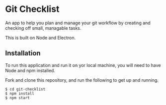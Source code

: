 # Git Checklist

An app to help you plan and manage your git workflow by creating and checking off small, managable tasks.

This is built on Node and Electron.

## Installation

To run this application and run it on yor local machine, you will need to have Node and npm installed. 

Fork and clone this repository, and run the following to get up and running. 

```
$ cd git-checklist
$ npm install
$ npm start
```
